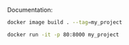 Documentation:

```sh
docker image build . --tag=my_project
```

```sh
docker run -it -p 80:8000 my_project
```